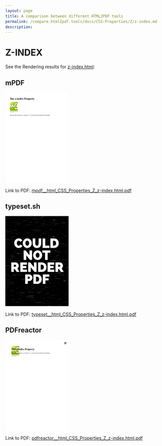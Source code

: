 ```yaml
---
layout: page
title: A comparison between different HTML2PDF tools
permalink: /compare.html2pdf.tools/docs/CSS-Properties/Z/z-index.md
description: 
---
```


# Z-INDEX

See the Rendering results for [z-index.html](/html/CSS%20Properties/Z/z-index.html):

## mPDF
![](mpdf__html_CSS_Properties_Z_z-index.html.png) 

Link to PDF: [mpdf__html_CSS_Properties_Z_z-index.html.pdf](mpdf__html_CSS_Properties_Z_z-index.html.pdf)

## typeset.sh
![](typeset__html_CSS_Properties_Z_z-index.html.png) 

Link to PDF: [typeset__html_CSS_Properties_Z_z-index.html.pdf](typeset__html_CSS_Properties_Z_z-index.html.pdf)

## PDFreactor
![](pdfreactor__html_CSS_Properties_Z_z-index.html.png) 

Link to PDF: [pdfreactor__html_CSS_Properties_Z_z-index.html.pdf](pdfreactor__html_CSS_Properties_Z_z-index.html.pdf)
